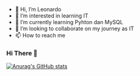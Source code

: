 - 👋 Hi, I’m Leonardo 
- 👀 I’m interested in learning IT
- 🌱 I’m currently learning Pyhton dan MySQL
- 💞️ I’m looking to collaborate on my journey as IT
- 📫 How to reach me

<!---
Lbdbapr13/Lbdbapr13 is a ✨ special ✨ repository because its `README.md` (this file) appears on your GitHub profile.
You can click the Preview link to take a look at your changes.
--->

### Hi There 👋
[![Anurag's GitHub stats](https://github-readme-stats.vercel.app/api?username=Lbdbapr13)](https://github.com/anuraghazra/github-readme-stats)
